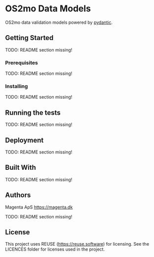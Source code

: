 <!--
SPDX-FileCopyrightText: 2021 Magenta ApS <https://magenta.dk>
SPDX-License-Identifier: MPL-2.0
-->


# OS2mo Data Models

OS2mo data validation models powered by [pydantic](https://github.com/samuelcolvin/pydantic/#pydantic).

## Getting Started

TODO: README section missing!

### Prerequisites


TODO: README section missing!

### Installing

TODO: README section missing!

## Running the tests

TODO: README section missing!

## Deployment

TODO: README section missing!

## Built With

TODO: README section missing!

## Authors

Magenta ApS <https://magenta.dk>

TODO: README section missing!

## License

This project uses REUSE (https://reuse.software) for licensing. See the
LICENCES folder for licenses used in the project.

